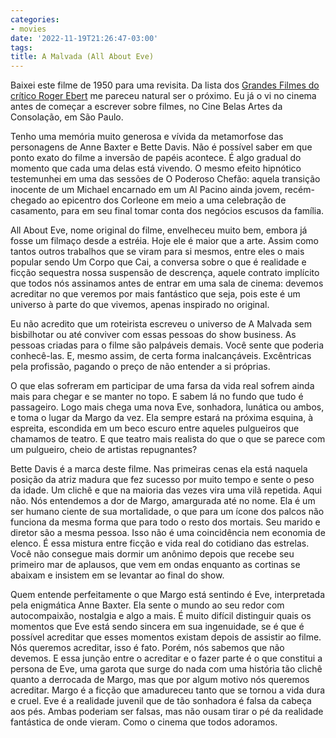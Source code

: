 ```yaml
---
categories:
- movies
date: '2022-11-19T21:26:47-03:00'
tags:
title: A Malvada (All About Eve)
---
```


Baixei este filme de 1950 para uma revisita. Da lista dos [Grandes Filmes do crítico Roger Ebert](/roger-ebert-great-movies) me pareceu natural ser o próximo. Eu já o vi no cinema antes de começar a escrever sobre filmes, no Cine Belas Artes da Consolação, em São Paulo.

Tenho uma memória muito generosa e vívida da metamorfose das personagens de Anne Baxter e Bette Davis. Não é possível saber em que ponto exato do filme a inversão de papéis acontece. É algo gradual do momento que cada uma delas está vivendo. O mesmo efeito hipnótico testemunhei em uma das sessões de O Poderoso Chefão: aquela transição inocente de um Michael encarnado em um Al Pacino ainda jovem, recém-chegado ao epicentro dos Corleone em meio a uma celebração de casamento, para em seu final tomar conta dos negócios escusos da família.

All About Eve, nome original do filme, envelheceu muito bem, embora já fosse um filmaço desde a estréia. Hoje ele é maior que a arte. Assim como tantos outros trabalhos que se viram para si mesmos, entre eles o mais popular sendo Um Corpo que Cai, a conversa sobre o que é realidade e ficção sequestra nossa suspensão de descrença, aquele contrato implícito que todos nós assinamos antes de entrar em uma sala de cinema: devemos acreditar no que veremos por mais fantástico que seja, pois este é um universo à parte do que vivemos, apenas inspirado no original.

Eu não acredito que um roteirista escreveu o universo de A Malvada sem bisbilhotar ou até conviver com essas pessoas do show business. As pessoas criadas para o filme são palpáveis demais. Você sente que poderia conhecê-las. E, mesmo assim, de certa forma inalcançáveis. Excêntricas pela profissão, pagando o preço de não entender a si próprias.

O que elas sofreram em participar de uma farsa da vida real sofrem ainda mais para chegar e se manter no topo. E sabem lá no fundo que tudo é passageiro. Logo mais chega uma nova Eve, sonhadora, lunática ou ambos, e toma o lugar da Margo da vez. Ela sempre estará na próxima esquina, à espreita, escondida em um beco escuro entre aqueles pulgueiros que chamamos de teatro. E que teatro mais realista do que o que se parece com um pulgueiro, cheio de artistas repugnantes?

Bette Davis é a marca deste filme. Nas primeiras cenas ela está naquela posição da atriz madura que fez sucesso por muito tempo e sente o peso da idade. Um clichê e que na maioria das vezes vira uma vilã repetida. Aqui não. Nós entendemos a dor de Margo, amargurada até no nome. Ela é um ser humano ciente de sua mortalidade, o que para um ícone dos palcos não funciona da mesma forma que para todo o resto dos mortais. Seu marido e diretor são a mesma pessoa. Isso não é uma coincidência nem economia de elenco. É essa mistura entre ficção e vida real do cotidiano das estrelas. Você não consegue mais dormir um anônimo depois que recebe seu primeiro mar de aplausos, que vem em ondas enquanto as cortinas se abaixam e insistem em se levantar ao final do show.

Quem entende perfeitamente o que Margo está sentindo é Eve, interpretada pela enigmática Anne Baxter. Ela sente o mundo ao seu redor com autocompaixão, nostalgia e algo a mais. É muito difícil distinguir quais os momentos que Eve está sendo sincera em sua ingenuidade, se é que é possível acreditar que esses momentos existam depois de assistir ao filme. Nós queremos acreditar, isso é fato. Porém, nós sabemos que não devemos. E essa junção entre o acreditar e o fazer parte é o que constitui a persona de Eve, uma garota que surge do nada com uma história tão clichê quanto a derrocada de Margo, mas que por algum motivo nós queremos acreditar. Margo é a ficção que amadureceu tanto que se tornou a vida dura e cruel. Eve é a realidade juvenil que de tão sonhadora é falsa da cabeça aos pés. Ambas poderiam ser falsas, mas não ousam tirar o pé da realidade fantástica de onde vieram. Como o cinema que todos adoramos.
